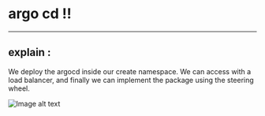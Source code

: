 # argo cd ‼️ #

---
## explain :
We deploy the argocd inside our create namespace.
We can access with a load balancer, and finally we can implement the package using the steering wheel.

![Image alt text](../../images/iargocd.png)



